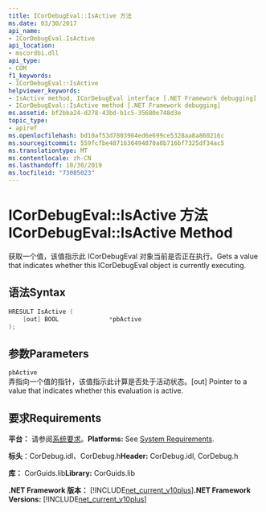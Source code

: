 ```yaml
---
title: ICorDebugEval::IsActive 方法
ms.date: 03/30/2017
api_name:
- ICorDebugEval.IsActive
api_location:
- mscordbi.dll
api_type:
- COM
f1_keywords:
- ICorDebugEval::IsActive
helpviewer_keywords:
- IsActive method, ICorDebugEval interface [.NET Framework debugging]
- ICorDebugEval::IsActive method [.NET Framework debugging]
ms.assetid: bf2bba24-d278-43bd-b1c5-35680e748d3e
topic_type:
- apiref
ms.openlocfilehash: bd10af53d7803964ed6e699ce5328aa8a860216c
ms.sourcegitcommit: 559fcfbe4871636494870a8b716bf7325df34ac5
ms.translationtype: MT
ms.contentlocale: zh-CN
ms.lasthandoff: 10/30/2019
ms.locfileid: "73085023"
---
```

# <a name="icordebugevalisactive-method"></a><span data-ttu-id="e6ed5-102">ICorDebugEval::IsActive 方法</span><span class="sxs-lookup"><span data-stu-id="e6ed5-102">ICorDebugEval::IsActive Method</span></span>
<span data-ttu-id="e6ed5-103">获取一个值，该值指示此 ICorDebugEval 对象当前是否正在执行。</span><span class="sxs-lookup"><span data-stu-id="e6ed5-103">Gets a value that indicates whether this ICorDebugEval object is currently executing.</span></span>  
  
## <a name="syntax"></a><span data-ttu-id="e6ed5-104">语法</span><span class="sxs-lookup"><span data-stu-id="e6ed5-104">Syntax</span></span>  
  
```cpp  
HRESULT IsActive (  
    [out] BOOL              *pbActive  
);  
```  
  
## <a name="parameters"></a><span data-ttu-id="e6ed5-105">参数</span><span class="sxs-lookup"><span data-stu-id="e6ed5-105">Parameters</span></span>  
 `pbActive`  
 <span data-ttu-id="e6ed5-106">弄指向一个值的指针，该值指示此计算是否处于活动状态。</span><span class="sxs-lookup"><span data-stu-id="e6ed5-106">[out] Pointer to a value that indicates whether this evaluation is active.</span></span>  
  
## <a name="requirements"></a><span data-ttu-id="e6ed5-107">要求</span><span class="sxs-lookup"><span data-stu-id="e6ed5-107">Requirements</span></span>  
 <span data-ttu-id="e6ed5-108">**平台：** 请参阅[系统要求](../../../../docs/framework/get-started/system-requirements.md)。</span><span class="sxs-lookup"><span data-stu-id="e6ed5-108">**Platforms:** See [System Requirements](../../../../docs/framework/get-started/system-requirements.md).</span></span>  
  
 <span data-ttu-id="e6ed5-109">**标头**：CorDebug.idl、CorDebug.h</span><span class="sxs-lookup"><span data-stu-id="e6ed5-109">**Header:** CorDebug.idl, CorDebug.h</span></span>  
  
 <span data-ttu-id="e6ed5-110">**库：** CorGuids.lib</span><span class="sxs-lookup"><span data-stu-id="e6ed5-110">**Library:** CorGuids.lib</span></span>  
  
 <span data-ttu-id="e6ed5-111">**.NET Framework 版本：** [!INCLUDE[net_current_v10plus](../../../../includes/net-current-v10plus-md.md)]</span><span class="sxs-lookup"><span data-stu-id="e6ed5-111">**.NET Framework Versions:** [!INCLUDE[net_current_v10plus](../../../../includes/net-current-v10plus-md.md)]</span></span>
